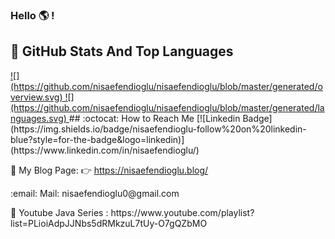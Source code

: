 ### Hello :earth_americas: !

## 📌 GitHub Stats And Top Languages
 
<a href="https://github.com/nisaefendioglu/nisaefendioglu">
![](https://github.com/nisaefendioglu/nisaefendioglu/blob/master/generated/overview.svg)
![](https://github.com/nisaefendioglu/nisaefendioglu/blob/master/generated/languages.svg)

</a>
## :octocat: How to Reach Me
[![Linkedin Badge](https://img.shields.io/badge/nisaefendioglu-follow%20on%20linkedin-blue?style=for-the-badge&logo=linkedin)](https://www.linkedin.com/in/nisaefendioglu/)


📌 My Blog Page: :point_right: https://nisaefendioglu.blog/ 
<p> :email: Mail: nisaefendioglu0@gmail.com
<p> 📌 Youtube Java Series : https://www.youtube.com/playlist?list=PLioiAdpJJNbs5dRMkzuL7tUy-O7gQZbMO

